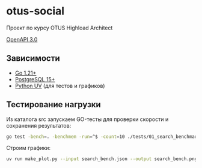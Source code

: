 # otus-social

Проект по курсу OTUS Highload Architect

[OpenAPI 3.0](doc/Backend-OpenAPI.json)

## Зависимости
- [Go 1.21+](https://go.dev/dl/)
- [PostgreSQL 15+](https://www.postgresql.org/download/)
- [Python UV](https://docs.astral.sh/uv/) (для тестов и графиков)

## Тестирование нагрузки

Из каталога src запускаем GO-тесты для проверки скорости и сохранения результатов:

```bash
go test -bench=. -benchmem -run=^$ -count=10 ./tests/01_search_benchmark_test.go > search_bench.json
```

Строим графики:

```bash
uv run make_plot.py --input search_bench.json --output search_bench.png
```